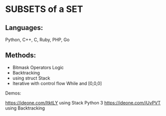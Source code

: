# SUBSETS of a SET

## Languages:
   Python, C++, C, Ruby, PHP, Go

## Methods:

* Bitmask Operators Logic
* Backtracking
* using struct Stack
* Iterative with control flow While and [0,0,0]


Demos:

https://ideone.com/ItktLY using Stack Python 3
https://ideone.com/iUvPVT using Backtracking
